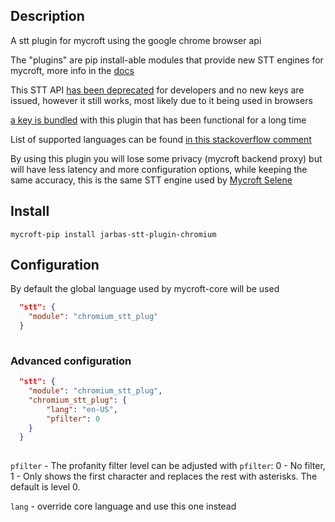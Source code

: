 ## Description

A stt plugin for mycroft using the google chrome browser api

The "plugins" are pip install-able modules that provide new STT engines for mycroft, more info in the [docs](https://mycroft-ai.gitbook.io/docs/mycroft-technologies/mycroft-core/plugins)

This STT API [has been deprecated](http://www.chromium.org/developers/how-tos/api-keys) for developers and no new keys are issued, however it still works, most likely due to it being used in browsers

[a key is bundled](https://github.com/Uberi/speech_recognition/blob/master/speech_recognition/__init__.py#L870) with this plugin that has been functional for a long time


List of supported languages can be found [in this stackoverflow comment](https://stackoverflow.com/questions/14257598/what-are-language-codes-in-chromes-implementation-of-the-html5-speech-recogniti/14302134#14302134)

By using this plugin you will lose some privacy (mycroft backend proxy) but will have less latency and more configuration options, while keeping the same accuracy, this is the same STT engine used by [Mycroft Selene](https://github.com/MycroftAI/selene-backend/blob/6f2de64f3bce70da2d82bdf5534338f5e7d3f9c3/api/public/public_api/endpoints/google_stt.py#L92)

## Install

`mycroft-pip install jarbas-stt-plugin-chromium`


## Configuration

By default the global language used by mycroft-core will be used

```json
  "stt": {
    "module": "chromium_stt_plug"
  }
 
```

### Advanced configuration


```json
  "stt": {
    "module": "chromium_stt_plug",
    "chromium_stt_plug": {
        "lang": "en-US",
        "pfilter": 0
    }
  }
 
```

`pfilter` -  The profanity filter level can be adjusted with ``pfilter``: 0 - No filter, 1 - Only shows the first character and replaces the rest with asterisks. The default is level 0.

`lang` - override core language and use this one instead